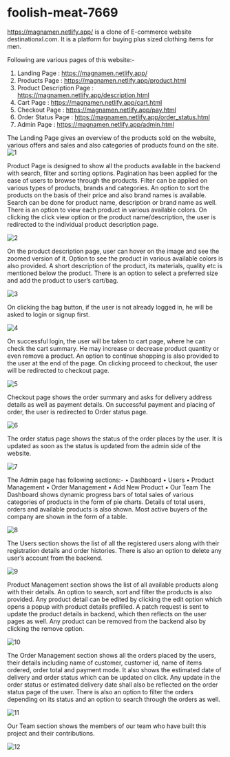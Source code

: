 # foolish-meat-7669



https://magnamen.netlify.app/ is a clone of E-commerce website destinationxl.com. It is a platform for buying plus sized clothing items for men.

Following are various pages of this website:-
1. Landing Page : https://magnamen.netlify.app/
2. Products Page : https://magnamen.netlify.app/product.html
3. Product Description Page : https://magnamen.netlify.app/description.html
4. Cart Page : https://magnamen.netlify.app/cart.html
5. Checkout Page : https://magnamen.netlify.app/pay.html
6. Order Status Page : https://magnamen.netlify.app/order_status.html
7. Admin Page : https://magnamen.netlify.app/admin.html

The Landing Page gives an overview of the products sold on the website, various offers and sales and also categories of products found on the site.
![1](https://user-images.githubusercontent.com/32242257/221484208-69df3624-9901-4dbc-bdc8-2193234d9111.png)


 
Product Page is designed to show all the products available in the backend with search, filter and sorting options. Pagination has been applied for the ease of users to browse through the products.
Filter can be applied on various types of products, brands and categories. An option to sort the products on the basis of their price and also brand names is available. Search can be done for product name, description or brand name as well.
There is an option to view each product in various available colors. On clicking the click view option or the product name/description, the user is redirected to the individual product description page.

![2](https://user-images.githubusercontent.com/32242257/221484271-c01b3809-9221-47fc-aaa5-24903a81a994.png)


On the product description page, user can hover on the image and see the zoomed version of it. Option to see the product in various available colors is also provided. A short description of the product, its materials, quality etc is mentioned below the product. There is an option to select a preferred size and add the product to user’s cart/bag.

![3](https://user-images.githubusercontent.com/32242257/221484469-1c16a9cd-25ae-48be-841e-da0e527740b6.png)

 
On clicking the bag button, if the user is not already logged in, he will be asked to login or signup first. 

![4](https://user-images.githubusercontent.com/32242257/221484557-36e57af2-756b-46a0-aace-fb856f01545e.png)

 
On successful login, the user will be taken to cart page, where he can check the cart summary. He may increase or decrease product quantity or even remove a product. An option to continue shopping is also provided to the user at the end of the page. On clicking proceed to checkout, the user will be redirected to checkout page.

![5](https://user-images.githubusercontent.com/32242257/221484636-6b5ef63d-90be-4034-b917-0ce9058af741.png)

 
Checkout page shows the order summary and asks for delivery address details as well as payment details. On successful payment and placing of order, the user is redirected to Order status page.


![6](https://user-images.githubusercontent.com/32242257/221484974-70cba9cf-6e0b-4a0c-a9d6-4050b192ab0f.png)

The order status page shows the status of the order places by the user. It is updated as soon as the status is updated from the admin side of the website.
 

![7](https://user-images.githubusercontent.com/32242257/221485007-f9394285-4509-4741-b195-cf5b725954b4.png)

The Admin page has following sections:-
•	Dashboard
•	Users
•	Product Management
•	Order Management
•	Add New Product
•	Our Team
The Dashboard shows dynamic progress bars of total sales of various categories of products in the form of pie charts. Details of total users, orders and available products is also shown. Most active buyers of the company are shown in the form of a table.

![8](https://user-images.githubusercontent.com/32242257/221485022-e204c55c-5899-4497-8254-ee57c135590b.png)

 
The Users section shows the list of all the registered users along with their registration details and order histories. There is also an option to delete any user’s account from the backend.


![9](https://user-images.githubusercontent.com/32242257/221485029-03c412dd-e323-4d02-8b8d-01c1c77c6b7a.png)

 
Product Management section shows the list of all available products along with their details. An option to search, sort and filter the products is also provided. 
Any product detail can be edited by clicking the edit option which opens a popup with product details prefilled. A patch request is sent to update the product details in backend, which then reflects on the user pages as well. Any product can be removed from the backend also by clicking the remove option.

![10](https://user-images.githubusercontent.com/32242257/221485037-943d54f1-bf33-45d6-9cb8-88dd4d0c3865.png)

The Order Management section shows all the orders placed by the users, their details including name of customer, customer id, name of items ordered, order total and payment mode. It also shows the estimated date of delivery and order status which can be updated on click. Any update in the order status or estimated delivery date shall also be reflected on the order status page of the user. There is also an option to filter the orders depending on its status and an option to search through the orders as well.


![11](https://user-images.githubusercontent.com/32242257/221485045-bf72460d-cfa9-44f4-9beb-3cd14628818b.png)

Our Team section shows the members of our team who have built this project and their contributions.


![12](https://user-images.githubusercontent.com/32242257/221485051-68d70554-9e1f-42bf-be34-6b53ed372ce0.png)
